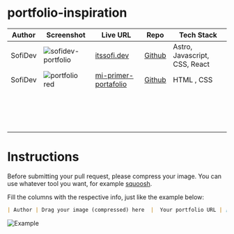 
# portfolio-inspiration

| Author  | Screenshot           | Live URL                   | Repo                                     | Tech Stack                           |
|---------|----------------------|--------------------------------|--------------------------------------------|--------------------------------------|
| SofiDev | ![sofidev-portfolio](https://github.com/SofiDevO/portfolio-inspiration/assets/102200061/2051a823-69dc-4067-b315-ced94d240a87) | [itssofi.dev](https://itssofi.dev/)   | [Github](https://github.com/SofiDevO/sofidev-portfolio-astro) | Astro, Javascript, CSS, React  |
| SofiDev |  ![portfolio red](https://github.com/SofiDevO/portfolio-inspiration/assets/102200061/4d437b01-baa2-41b9-9e03-c6b7aaf78344)  |  [mi-primer-portafolio](https://sofidevo.github.io/mi-primer-portafolio/) | [Github](https://github.com/SofiDevO/mi-primer-portafolio) | HTML , CSS |
|         |                      |                               |                                  |                                     |
|         |                      |                               |                                  |                                     |
|         |                      |                               |                                  |                                     |
|         |                      |                               |                                  |                                     |
|         |                      |                               |                                  |                                     |
|         |                      |                               |                                  |                                     |
|         |                      |                               |                                  |                                     |
|         |                      |                               |                                  |                                     |
|         |                      |                               |                                  |                                     |
|         |                      |                               |                                  |                                     |
|         |                      |                               |                                  |                                     |
|         |                      |                               |                                  |                                     |
|         |                      |                               |                                  |                                     |
|         |                      |                               |                                  |                                     |
|         |                      |                               |                                  |                                     |
|         |                      |                               |                                  |                                     |





# Instructions
Before submitting your pull request, please compress your image. You can use whatever tool you want, for example [squoosh](https://squoosh.app/).

Fill the columns with the respective info, just like the example below:

```markdown
| Author | Drag your image (compressed) here  |  Your portfolio URL | [Github](Your repository link) | Stacks used to build it  |
```

![Example](https://github.com/SofiDevO/portfolio-inspiration/assets/102200061/4efe7ddd-63b2-465d-b6a5-f2675db5db99)
